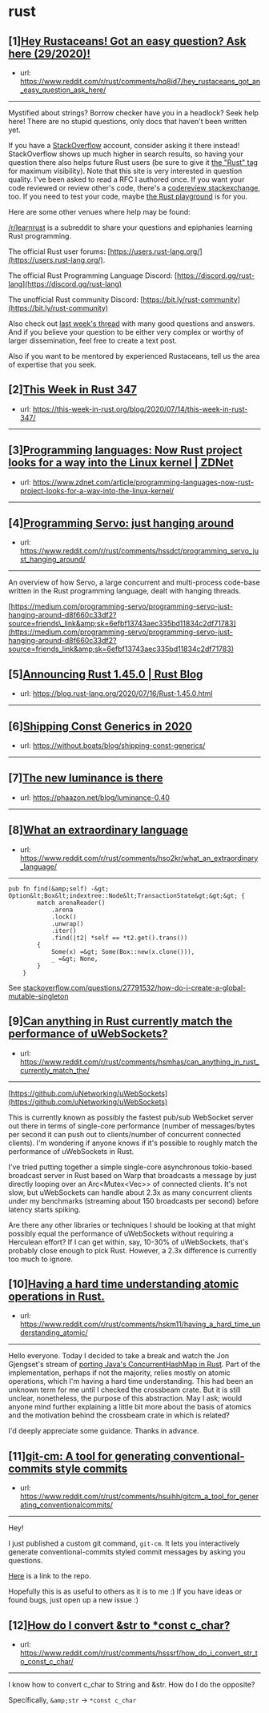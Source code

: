# rust
## [1][Hey Rustaceans! Got an easy question? Ask here (29/2020)!](https://www.reddit.com/r/rust/comments/hq8id7/hey_rustaceans_got_an_easy_question_ask_here/)
- url: https://www.reddit.com/r/rust/comments/hq8id7/hey_rustaceans_got_an_easy_question_ask_here/
---
Mystified about strings? Borrow checker have you in a headlock? Seek help here! There are no stupid questions, only docs that haven't been written yet.

If you have a [StackOverflow](http://stackoverflow.com/) account, consider asking it there instead! StackOverflow shows up much higher in search results, so having your question there also helps future Rust users (be sure to give it [the "Rust" tag](http://stackoverflow.com/questions/tagged/rust) for maximum visibility). Note that this site is very interested in question quality. I've been asked to read a RFC I authored once. If you want your code reviewed or review other's code, there's a [codereview stackexchange](https://codereview.stackexchange.com/questions/tagged/rust), too. If you need to test your code, maybe [the Rust playground](https://play.rust-lang.org) is for you.

Here are some other venues where help may be found:

[/r/learnrust](https://www.reddit.com/r/learnrust) is a subreddit to share your questions and epiphanies learning Rust programming.

The official Rust user forums: [https://users.rust-lang.org/](https://users.rust-lang.org/).

The official Rust Programming Language Discord: [https://discord.gg/rust-lang](https://discord.gg/rust-lang)

The unofficial Rust community Discord: [https://bit.ly/rust-community](https://bit.ly/rust-community)

Also check out [last week's thread](https://reddit.com/r/rust/comments/hm1pws/hey_rustaceans_got_an_easy_question_ask_here/) with many good questions and answers. And if you believe your question to be either very complex or worthy of larger dissemination, feel free to create a text post.

Also if you want to be mentored by experienced Rustaceans, tell us the area of expertise that you seek.
## [2][This Week in Rust 347](https://www.reddit.com/r/rust/comments/hrc4dt/this_week_in_rust_347/)
- url: https://this-week-in-rust.org/blog/2020/07/14/this-week-in-rust-347/
---

## [3][Programming languages: Now Rust project looks for a way into the Linux kernel | ZDNet](https://www.reddit.com/r/rust/comments/hstd2v/programming_languages_now_rust_project_looks_for/)
- url: https://www.zdnet.com/article/programming-languages-now-rust-project-looks-for-a-way-into-the-linux-kernel/
---

## [4][Programming Servo: just hanging around](https://www.reddit.com/r/rust/comments/hssdct/programming_servo_just_hanging_around/)
- url: https://www.reddit.com/r/rust/comments/hssdct/programming_servo_just_hanging_around/
---
An overview of how Servo, a large concurrent and multi-process code-base written in the Rust programming language, dealt with hanging threads.

[https://medium.com/programming-servo/programming-servo-just-hanging-around-d8f660c33df2?source=friends\_link&amp;sk=6efbf13743aec335bd11834c2df71783](https://medium.com/programming-servo/programming-servo-just-hanging-around-d8f660c33df2?source=friends_link&amp;sk=6efbf13743aec335bd11834c2df71783)
## [5][Announcing Rust 1.45.0 | Rust Blog](https://www.reddit.com/r/rust/comments/hsa7ca/announcing_rust_1450_rust_blog/)
- url: https://blog.rust-lang.org/2020/07/16/Rust-1.45.0.html
---

## [6][Shipping Const Generics in 2020](https://www.reddit.com/r/rust/comments/hs9hbn/shipping_const_generics_in_2020/)
- url: https://without.boats/blog/shipping-const-generics/
---

## [7][The new luminance is there](https://www.reddit.com/r/rust/comments/hsgfav/the_new_luminance_is_there/)
- url: https://phaazon.net/blog/luminance-0.40
---

## [8][What an extraordinary language](https://www.reddit.com/r/rust/comments/hso2kr/what_an_extraordinary_language/)
- url: https://www.reddit.com/r/rust/comments/hso2kr/what_an_extraordinary_language/
---
    pub fn find(&amp;self) -&gt; Option&lt;Box&lt;indextree::Node&lt;TransactionState&gt;&gt;&gt; {
            match arenaReader()
                .arena
                .lock()
                .unwrap()
                .iter()
                .find(|t2| *self == *t2.get().trans())
            {
                Some(x) =&gt; Some(Box::new(x.clone())),
                _ =&gt; None,
            }
        }

See [stackoverflow.com/questions/27791532/how-do-i-create-a-global-mutable-singleton](https://stackoverflow.com/questions/27791532/how-do-i-create-a-global-mutable-singleton)
## [9][Can anything in Rust currently match the performance of uWebSockets?](https://www.reddit.com/r/rust/comments/hsmhas/can_anything_in_rust_currently_match_the/)
- url: https://www.reddit.com/r/rust/comments/hsmhas/can_anything_in_rust_currently_match_the/
---
[https://github.com/uNetworking/uWebSockets](https://github.com/uNetworking/uWebSockets)

This is currently known as possibly the fastest pub/sub WebSocket server out there in terms of single-core performance (number of messages/bytes per second it can push out to clients/number of concurrent connected clients). I'm wondering if anyone knows if it's possible to roughly match the performance of uWebSockets in Rust.

I've tried putting together a simple single-core asynchronous tokio-based broadcast server in Rust based on Warp that broadcasts a message by just directly looping over an Arc&lt;Mutex&lt;Vec&gt;&gt; of connected clients. It's not slow, but uWebSockets can handle about 2.3x as many concurrent clients under my benchmarks (streaming about 150 broadcasts per second) before latency starts spiking.

Are there any other libraries or techniques I should be looking at that might possibly equal the performance of uWebSockets without requiring a Herculean effort? If I can get within, say, 10-30% of uWebSockets, that's probably close enough to pick Rust. However, a 2.3x difference is currently too much to ignore.
## [10][Having a hard time understanding atomic operations in Rust.](https://www.reddit.com/r/rust/comments/hskm11/having_a_hard_time_understanding_atomic/)
- url: https://www.reddit.com/r/rust/comments/hskm11/having_a_hard_time_understanding_atomic/
---
Hello everyone. Today I decided to take a break and watch the Jon Gjengset's stream of [porting Java's ConcurrentHashMap in Rust](https://www.youtube.com/watch?v=yQFWmGaFBjk). Part of the implementation, perhaps if not the majority, relies mostly on atomic operations, which I'm having a hard time understanding. This had been an unknown term for me until I checked the crossbeam crate. But it is still unclear, nonetheless, the purpose of this abstraction. May I ask; would anyone mind further explaining a little bit more about the basis of atomics and the motivation behind the crossbeam crate in which is related?

I'd deeply appreciate some guidance. Thanks in advance.
## [11][git-cm: A tool for generating conventional-commits style commits](https://www.reddit.com/r/rust/comments/hsuihh/gitcm_a_tool_for_generating_conventionalcommits/)
- url: https://www.reddit.com/r/rust/comments/hsuihh/gitcm_a_tool_for_generating_conventionalcommits/
---
Hey!

I just published a custom git command, `git-cm`. It lets you interactively generate conventional-commits styled commit messages by asking you questions.

[Here](https://github.com/SirWindfield/git-cm) is a link to the repo.

Hopefully this is as useful to others as it is to me :)
If you have ideas or found bugs, just open up a new issue :)
## [12][How do I convert &amp;str to *const c_char?](https://www.reddit.com/r/rust/comments/hsssrf/how_do_i_convert_str_to_const_c_char/)
- url: https://www.reddit.com/r/rust/comments/hsssrf/how_do_i_convert_str_to_const_c_char/
---
I know how to convert c_char to String and &amp;str. How do I do the opposite? 


Specifically, `&amp;str`  -&gt;  `*const c_char`
